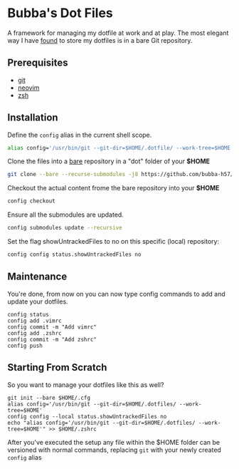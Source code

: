 Bubba's Dot Files
=================

A framework for managing my dotfile at work and at play. The most elegant way I have [found][5] to store my dotfiles is in a bare Git repository.

Prerequisites
-------------
- [git][1]
- [neovim][2]
- [zsh][3]

Installation
------------

Define the `config` alias in the current shell scope.
```sh
alias config='/usr/bin/git --git-dir=$HOME/.dotfile/ --work-tree=$HOME'
```

Clone the files into a [bare][4] repository in a "dot" folder of your **$HOME**
```sh
git clone --bare --recurse-submodules -j8 https://github.com/bubba-h57/dotfiles.git $HOME/.dotfiles
```

Checkout the actual content frome the bare repository into your **$HOME**
```sh
config checkout
```

Ensure all the submodules are updated.
```sh
config submodules update --recursive
```

Set the flag showUntrackedFiles to no on this specific (local) repository:
```sh
config config status.showUntrackedFiles no
```

Maintenance
-----------
You're done, from now on you can now type config commands to add and update your dotfiles.
```
config status
config add .vimrc
config commit -m "Add vimrc"
config add .zshrc
config commit -m "Add zshrc"
config push
```

Starting From Scratch
---------------------
So you want to manage your dotfiles like this as well?
```
git init --bare $HOME/.cfg
alias config='/usr/bin/git --git-dir=$HOME/.dotfiles/ --work-tree=$HOME'
config config --local status.showUntrackedFiles no
echo "alias config='/usr/bin/git --git-dir=$HOME/.dotfiles/ --work-tree=$HOME'" >> $HOME/.zshrc
```
After you've executed the setup any file within the $HOME folder can be versioned with normal commands, replacing `git` with your newly created `config` alias

[1]: https://git-scm.com/
[2]: https://neovim.io/
[3]: http://www.zsh.org/
[4]: http://www.saintsjd.com/2011/01/what-is-a-bare-git-repository/
[5]: https://developer.atlassian.com/blog/2016/02/best-way-to-store-dotfiles-git-bare-repo/
